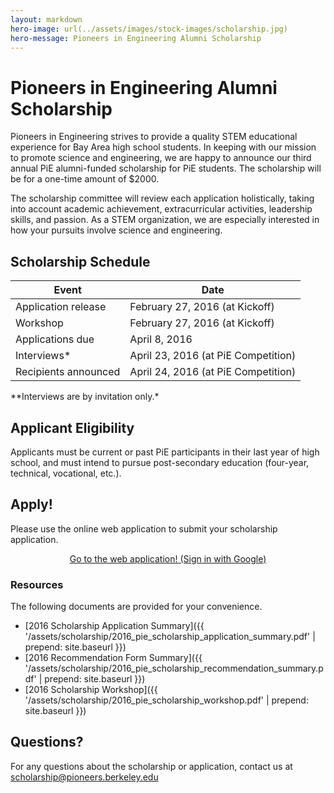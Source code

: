 ```yaml
---
layout: markdown
hero-image: url(../assets/images/stock-images/scholarship.jpg)
hero-message: Pioneers in Engineering Alumni Scholarship
---
```

# Pioneers in Engineering Alumni Scholarship
Pioneers in Engineering strives to provide a quality STEM educational experience for Bay Area high school students. In keeping with our mission to promote science and engineering, we are happy to announce our third annual PiE alumni-funded scholarship for PiE students. The scholarship will be for a one-time amount of $2000.

The scholarship committee will review each application holistically, taking into account academic achievement, extracurricular activities, leadership skills, and passion. As a STEM organization, we are especially interested in how your pursuits involve science and engineering.

## Scholarship Schedule
<table class="table table-striped table-hover">
  <thead>
    <tr>
      <th>Event</th>
      <th>Date</th>
    </tr>
  </thead>
  <tbody>
    <tr>
      <td>Application release</td>
      <td>February 27, 2016 (at Kickoff)</td>
    </tr>
    <tr>
      <td>Workshop</td>
      <td>February 27, 2016 (at Kickoff)</td>
    </tr>
    <tr>
      <td>Applications due</td>
      <td>April 8, 2016</td>
    </tr>
    <tr>
      <td>Interviews*</td>
      <td>April 23, 2016 (at PiE Competition)</td>
    </tr>
    <tr>
      <td>Recipients announced</td>
      <td>April 24, 2016 (at PiE Competition)</td>
    </tr>
  </tbody>
</table>
**Interviews are by invitation only.*

## Applicant Eligibility
Applicants must be current or past PiE participants in their last year of high school, and must intend to pursue post-secondary education (four-year, technical, vocational, etc.).

## Apply!
Please use the online web application to submit your scholarship application. 
<center>
  <a href="https://scholarship.pierobotics.org/accounts/google/login" class="btn btn-primary">Go to the web application! (Sign in with Google)</a>
</center>

### Resources
The following documents are provided for your convenience.

* [2016 Scholarship Application Summary]({{ '/assets/scholarship/2016_pie_scholarship_application_summary.pdf' | prepend: site.baseurl }})
* [2016 Recommendation Form Summary]({{ '/assets/scholarship/2016_pie_scholarship_recommendation_summary.pdf' | prepend: site.baseurl }})
* [2016 Scholarship Workshop]({{ '/assets/scholarship/2016_pie_scholarship_workshop.pdf' | prepend: site.baseurl }})

## Questions?
For any questions about the scholarship or application, contact us at <scholarship@pioneers.berkeley.edu>
